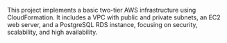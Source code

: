 This project implements a basic two-tier AWS infrastructure using CloudFormation. It includes a VPC with public and private subnets, an EC2 web server, and a PostgreSQL RDS instance, focusing on security, scalability, and high availability.
